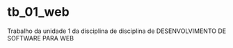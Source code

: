 # tb_01_web
Trabalho da unidade 1 da disciplina de disciplina de DESENVOLVIMENTO DE SOFTWARE PARA WEB
